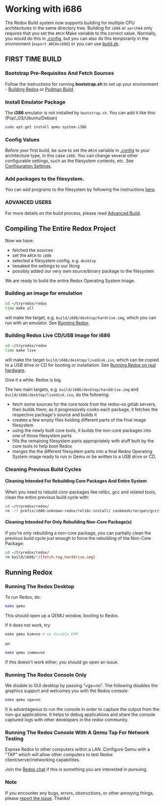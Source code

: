 # Working with i686

The Redox Build system now supports building for multiple CPU architectures in the same directory tree. Building for `i686` or `aarch64` only requires that you set the `ARCH` Make variable to the correct value. Normally, you would do this in [.config](./ch02-07-configuration-settings.md#config), but you can also do this temporarily in the environment (`export ARCH=i686`) or you can use [build.sh](./ch02-07-configuration-settings.md#buildsh).

## FIRST TIME BUILD

### Bootstrap Pre-Requisites And Fetch Sources

Follow the instructions for running **bootstrap.sh** to set up your environment - [Building Redox](./ch02-05-building-redox.md) or [Podman Build](./ch02-06-podman-build.md).

### Install Emulator Package

The **i386** emulator is not installed by `bootstrap.sh`. You can add it like this:  
(Pop!_OS/Ubuntu/Debian)

```sh
sudo apt-get install qemu-system-i386
```

### Config Values

Before your first build, be sure to set the `ARCH` variable in [.config](./ch02-07-configuration-settings.md#config) to your architecture type, in this case `i686`. You can change several other configurable settings, such as the filesystem contents, etc. See [Configuration Settings](./ch02-07-configuration-settings.md).

### Add packages to the filesystem.

You can add programs to the filesystem by following the instructions [here](./ch09-01-including-programs.md).

### ADVANCED USERS

For more details on the build process, please read [Advanced Build](./ch08-01-advanced-build.md).

## Compiling The Entire Redox Project

Now we have:
 - fetched the sources
 - set the `ARCH` to `i686`
 - selected a filesystem config, e.g. `desktop`
 - tweaked the settings to our liking
 - possibly added our very own source/binary package to the filesystem

We are ready to build the entire Redox Operating System Image.

### Building an image for emulation

```sh
cd ~/tryredox/redox
time make all
```

will make the target, e.g. `build/i686/desktop/hardrive.img`, which you can run with an emulator. See [Running Redox](#running-redox).

### Building Redox Live CD/USB Image for **i686**

```sh
cd ~/tryredox/redox
time make live
```

will make the target `build/i686/desktop/livedisk.iso`, which can be copied to a USB drive or CD for booting or installation. See [Running Redox on real hardware](./ch02-02-real-hardware.md).

Give it a while. Redox is big.

The two main targets, e.g. `build/i686/desktop/harddrive.img` and  
`build/i686/desktop/livedisk.iso`, do the following:
- fetch some sources for the core tools from the redox-os gitlab servers, then builds them; as it progressively cooks each package, it fetches the respective package's source and builds it
- creates a few empty files holding different parts of the final image filesystem
- using the newly built core tools, it builds the non-core packages into one of those filesystem parts
- fills the remaining filesystem parts appropriately with stuff built by the core tools to help boot Redox
- merges the the different filesystem parts into a final Redox Operating System image ready to run in Qemu or be written to a USB drive or CD.

### Cleaning Previous Build Cycles

#### Cleaning Intended For Rebuilding Core Packages And Entire System

When you need to rebuild core-packages like relibc, gcc and related tools, clean the entire previous build cycle with:

```sh
cd ~/tryredox/redox/
rm -rf prefix/i686-unknown-redox/relibc-install/ cookbook/recipes/gcc/{build,sysroot,stage*} build/i686/*/{harddrive.img,livedisk.iso}
```

#### Cleaning Intended For Only Rebuilding Non-Core Package(s)

If you're only rebuilding a non-core package, you can partially clean the previous build cycle just enough to force the rebuilding of the Non-Core Package:

```sh
cd ~/tryredox/redox/
rm build/i686/*/{fetch.tag,harddrive.img}
```

## Running Redox

### Running The Redox Desktop

To run Redox, do:

```sh
make qemu
```

This should open up a QEMU window, booting to Redox.

If it does not work, try:

```sh
make qemu kvm=no # we disable KVM
```

or:

```sh
make qemu iommu=no
```

If this doesn't work either, you should go open an issue.

### Running The Redox Console Only

We disable to GUI desktop by passing "vga=no".  The following disables the graphics support and welcomes you with the Redox console:

```sh
make qemu vga=no 
```

It is advantageous to run the console in order to capture the output from the non-gui applications.
It helps to debug applications and share the console captured logs with other developers in the redox community.

### Running The Redox Console With A Qemu Tap For Network Testing

Expose Redox to other computers within a LAN. Configure Qemu with a "TAP" which will allow other computers to test Redox client/server/networking capabilities.

Join the [Redox chat](./ch13-01-chat.md) if this is something you are interested in pursuing.

### Note

If you encounter any bugs, errors, obstructions, or other annoying things, please [report the issue](./ch12-03-creating-proper-bug-reports.md). Thanks!
